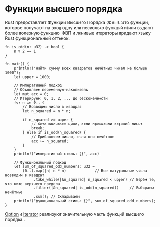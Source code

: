# Функции высшего порядка

Rust предоставляет Функции Высшего Порядка (ФВП). Это функции, которые получают на вход одну или несколько функций и/или выдают более полезную функцию. ФВП и ленивые итераторы придают языку Rust функциональный оттенок.

```rust,editable
fn is_odd(n: u32) -> bool {
    n % 2 == 1
}

fn main() {
    println!("Найти сумму всех квадратов нечётных чисел не больше 1000");
    let upper = 1000;

    // Императивный подход
    // Объявляем переменную-накопитель
    let mut acc = 0;
    // Итерируем: 0, 1, 2, ... до бесконечности
    for n in 0.. {
        // Возводим число в квадрат
        let n_squared = n * n;

        if n_squared >= upper {
            // Останавливаем цикл, если превысили верхний лимит
            break;
        } else if is_odd(n_squared) {
            // Прибавляем число, если оно нечётное
            acc += n_squared;
        }
    }
    println!("императивный стиль: {}", acc);

    // Функциональный подход
    let sum_of_squared_odd_numbers: u32 =
        (0..).map(|n| n * n)             // Все натуральные числа возводим в квадрат
             .take_while(|&n_squared| n_squared < upper) // Берём те, что ниже верхнего предела
             .filter(|&n_squared| is_odd(n_squared))     // Выбираем нечётные
             .sum(); // Складываем
    println!("функциональный стиль: {}", sum_of_squared_odd_numbers);
}
```

[Option] и [Iterator] реализуют значительную часть функций высшего порядка..


[Option]: https://doc.rust-lang.org/core/option/enum.Option.html
[Iterator]: https://doc.rust-lang.org/core/iter/trait.Iterator.html
